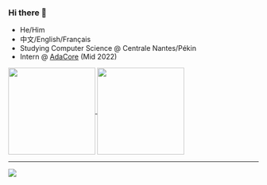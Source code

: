 ### Hi there 👋

- He/Him
- 中文/English/Français
- Studying Computer Science @ Centrale Nantes/Pékin
- Intern @ [AdaCore](https://github.com/AdaCore) (Mid 2022)

<a href="https://github.com/rami3l">
  <img align="center" height=175 src="https://github-readme-stats.vercel.app/api?username=rami3l&theme=github-light&show_icons=true&line_height=24&count_private=true" />
</a>

<a href="https://github.com/rami3l?tab=repositories">
  <img align="center" height=175 src="https://github-readme-stats.vercel.app/api/top-langs/?username=rami3l&theme=github-light&layout=compact&langs_count=8&hide=jupyter%20notebook&exclude_repo=RelSUE" />
</a>

---

<a href="https://github.com/rami3l/homebrew-tap">
  <img align="center" src="https://github-readme-stats.vercel.app/api/pin/?theme=github-light&username=rami3l&repo=homebrew-tap" />
</a>

